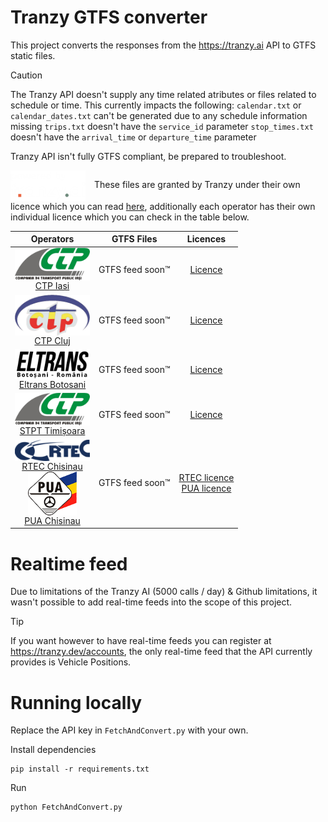 # Tranzy GTFS converter

This project converts the responses from the https://tranzy.ai API to GTFS static files.

> [!CAUTION]  
> The Tranzy API doesn't supply any time related atributes or files related to schedule or time.
This currently impacts the following:
`calendar.txt` or `calendar_dates.txt` can't be generated due to any schedule information missing
`trips.txt` doesn't have the `service_id` parameter
`stop_times.txt` doesn't have the `arrival_time` or `departure_time` parameter

Tranzy API isn't fully GTFS compliant, be prepared to troubleshoot.

<p>
  <picture>
    <source media="(prefers-color-scheme: dark)" srcset="./assets/TranzyCreditLight.png">
    <source media="(prefers-color-scheme: light)" srcset="./assets/TranzyCreditDark.png">
    <img alt="Tranzy.ai" src="./assets/TranzyCreditLight.png" style="max-width:120px; height:auto; vertical-align:middle;  margin-right:10px;">
  </picture>
  These files are granted by Tranzy under their own licence which you can read <a href="https://apps.tranzy.ai/accounts/terms-and-conditions" target="_blank" rel="noopener noreferrer">here</a>, additionally each operator has their own individual licence which you can check in the table below.
</p>

<table align="center" style="text-align: center;">
    <thead>
        <tr>
            <th>Operators</th>
            <th>GTFS Files</th>
            <th>Licences</th>
        </tr>
  </thead>
  <tbody>
        <tr>
            <td>
                <a href="https://sctpiasi.ro/">
                    <picture>
                        <source media="(prefers-color-scheme: dark)" srcset="./assets/CTPIasiLight.png">
                        <source media="(prefers-color-scheme: light)" srcset="./assets/CTPIasiDark.png">
                        <img alt="CTP Iasi" src="./assets/CTPIasiDark.png" style="max-width:120px; height:auto; vertical-align:middle;">
                    </picture>
                    <div>CTP Iasi</div>
                </a>
            </td>
            <td>GTFS feed soon™</td>
            <td>
                <a href="https://apps.tranzy.ai/accounts/terms-and-conditions/sctp-iasi">Licence</a>
            </td>
        </tr>
        <tr>
            <td>
                <a href="https://ctpcj.ro/">
                    <picture>
                        <img alt="CTP Cluj" src="./assets/CTPCluj.png" style="max-width:120px; height:auto; vertical-align:middle;">
                    </picture>
                    <div>CTP Cluj</div>
                </a>
            </td>
            <td>GTFS feed soon™</td>
            <td>
                <a href="https://apps.tranzy.ai/accounts/terms-and-conditions/ctp-cluj">Licence</a>
            </td>
        </tr>
        <tr>
            <td>
                <a href="https://eltransbt.ro/">
                    <picture>
                        <source media="(prefers-color-scheme: dark)" srcset="./assets/ELTRANSBotosaniLight.png">
                        <source media="(prefers-color-scheme: light)" srcset="./assets/ELTRANSBotosaniDark.png">
                        <img alt="Eltrans Botosani" src="./assets/ELTRANSBotosaniDark.png" style="max-width:120px; height:auto; vertical-align:middle;">
                    </picture>
                    <div>Eltrans Botosani</div>
                </a>
            </td>
            <td>GTFS feed soon™</td>
            <td>
                <a href="https://apps.tranzy.ai/accounts/terms-and-conditions/eltrans-botosani">Licence</a>
            </td>
        </tr>
        <tr>
            <td>
                <a href="https://stpt.ro/">
                    <picture>
                        <source media="(prefers-color-scheme: dark)" srcset="./assets/STPTLight.png">
                        <source media="(prefers-color-scheme: light)" srcset="./assets/STPTDark.png">
                        <img alt="Shows a black logo in light color mode and a white one in dark color mode." src="./assets/CTPIasiDark.png" style="max-width:120px; height:auto; vertical-align:middle;">
                    </picture>
                    <div>STPT Timișoara</div>
                </a>
            </td>
            <td>GTFS feed soon™</td>
            <td>
                <a href="https://apps.tranzy.ai/accounts/terms-and-conditions/stpt-timisoara">Licence</a>
            </td>
        </tr>
        <tr>
            <td>
                <a href="https://rtec.md/">
                    <picture>
                        <img alt="Shows a black logo in light color mode and a white one in dark color mode." src="./assets/RTECChisinau.png" style="max-width:120px; height:auto; vertical-align:middle;">
                    </picture>
                    <div>RTEC Chisinau</div>
                </a>
                <a href="https://www.autourban.md/">
                    <picture>
                        <img alt="Shows a black logo in light color mode and a white one in dark color mode." src="./assets/PUAChisinau.png" style="max-width:120px; height:auto; vertical-align:middle;">
                    </picture>
                    <div>PUA Chisinau</div>
                </a>
            </td>
            <td>GTFS feed soon™</td>
            <td>
                <a href="https://apps.tranzy.ai/accounts/terms-and-conditions/rtec-chisinau">RTEC licence</a>
                <br>
                <a href="https://apps.tranzy.ai/accounts/terms-and-conditions/pua-chisinau">PUA licence</a>
            </td>
        </tr>
  </tbody>
</table>

# Realtime feed
Due to limitations of the Tranzy AI (5000 calls / day) & Github limitations, it wasn't possible to add real-time feeds into the scope of this project.

> [!TIP]
> If you want however to have real-time feeds you can register at https://tranzy.dev/accounts, the only real-time feed that the API currently provides is Vehicle Positions.

# Running locally
Replace the API key in `FetchAndConvert.py` with your own.

Install dependencies
```
pip install -r requirements.txt
```

Run
```
python FetchAndConvert.py
```